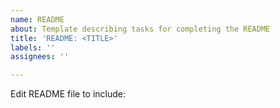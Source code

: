 ```yaml
---
name: README
about: Template describing tasks for completing the README
title: 'README: <TITLE>'
labels: ''
assignees: ''

---
```


Edit README file to include: <content>
